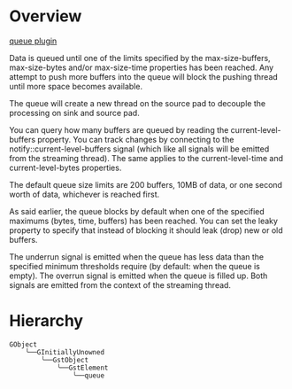 # Overview

[queue plugin](https://gstreamer.freedesktop.org/documentation/coreelements/queue.html?gi-language=c) 


Data is queued until one of the limits specified by the max-size-buffers, max-size-bytes and/or max-size-time properties has been reached. Any attempt to push more buffers into the queue will block the pushing thread until more space becomes available.

The queue will create a new thread on the source pad to decouple the processing on sink and source pad.

You can query how many buffers are queued by reading the current-level-buffers property. You can track changes by connecting to the notify::current-level-buffers signal (which like all signals will be emitted from the streaming thread). The same applies to the current-level-time and current-level-bytes properties.

The default queue size limits are 200 buffers, 10MB of data, or one second worth of data, whichever is reached first.

As said earlier, the queue blocks by default when one of the specified maximums (bytes, time, buffers) has been reached. You can set the leaky property to specify that instead of blocking it should leak (drop) new or old buffers.

The underrun signal is emitted when the queue has less data than the specified minimum thresholds require (by default: when the queue is empty). The overrun signal is emitted when the queue is filled up. Both signals are emitted from the context of the streaming thread.



# Hierarchy
```
GObject
    ╰──GInitiallyUnowned
        ╰──GstObject
            ╰──GstElement
                ╰──queue
```